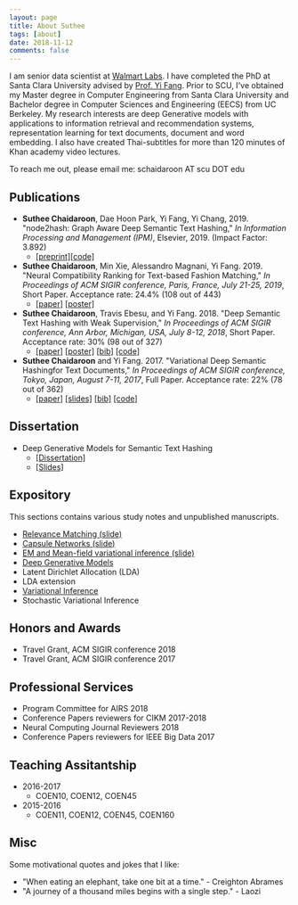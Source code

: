 ```yaml
---
layout: page
title: About Suthee
tags: [about]
date: 2018-11-12
comments: false
---
```

    
I am senior data scientist at [Walmart Labs](https://www.walmartlabs.com/). I have completed the PhD at Santa Clara University advised by [Prof. Yi Fang](http://www.cse.scu.edu/~yfang/). Prior to SCU, I've obtained my Master degree in Computer Engineering from Santa Clara University and Bachelor degree in Computer Sciences and Engineering (EECS) from UC Berkeley. My research interests are deep Generative models with applications to information retrieval and recommendation systems, representation learning for text documents, document and word embedding. I also have created Thai-subtitles for more than 120 minutes of Khan academy video lectures.

To reach me out, please email me: schaidaroon AT scu DOT edu

## Publications
* **Suthee Chaidaroon**, Dae Hoon Park, Yi Fang, Yi Chang, 2019. "node2hash: Graph Aware Deep Semantic Text Hashing," *In Information Processing and Management (IPM)*, Elsevier, 2019. (Impact Factor: 3.892)
    * [[preprint]](IPM__Node2Hash_Preprint_v3.pdf)[[code]](https://github.com/unsuthee/node2hash)
* **Suthee Chaidaroon**, Min Xie, Alessandro Magnani, Yi Fang. 2019. "Neural Compatibility Ranking for Text-based Fashion Matching," *In Proceedings of ACM SIGIR conference, Paris, France, July 21-25, 2019*, Short Paper. Acceptance rate: 24.4% (108 out of 443)
    * [[paper]](SIGIR2019_Compatible_Matching.pdf) [[poster]](FashionMatching_Poster_SIGIR2019_v2.pdf) 
* **Suthee Chaidaroon**, Travis Ebesu, and Yi Fang. 2018. "Deep Semantic Text Hashing with Weak Supervision," *In Proceedings of ACM SIGIR conference, Ann Arbor, Michigan, USA, July 8-12, 2018*, Short Paper. Acceptance rate: 30% (98 out of 327)
    *  [[paper]](https://www.dropbox.com/s/wau8envoxdjred8/Deep_Semantic_Text_Hashing_With_Weak_Supervision.pdf?dl=0) [[poster]](https://www.dropbox.com/s/pchngtsec29vw6s/SH_weak_supervision_Poster.pdf?dl=0) [[bib]](https://www.dropbox.com/s/u824w51z02vrxt4/Variational_Deep_SH_for_Text.bib?dl=0) [[code]](https://github.com/unsuthee/SemanticHashingWeakSupervision)
* **Suthee Chaidaroon** and Yi Fang. 2017. "Variational Deep Semantic Hashingfor Text Documents," *In Proceedings of ACM SIGIR conference, Tokyo, Japan, August 7-11, 2017*, Full Paper. Acceptance rate: 22% (78 out of 362)
    * [[paper]](https://www.dropbox.com/s/wqbghl7sv4gaa18/Variational_Deep_Hashing_for_Text_Documents.pdf?dl=0) [[slides]](https://www.dropbox.com/s/b2jsxidk5539vu3/VDSH_Slides_SIGIR_2017.pdf?dl=0) [[bib]](https://www.dropbox.com/s/12lcc0g9g8pstb9/SemanticHashingWeakSupervision.bib?dl=0) [[code]](https://github.com/unsuthee/VariationalDeepSemanticHashing)

## Dissertation 
* Deep Generative Models for Semantic Text Hashing
    * [[Dissertation]](https://scholarcommons.scu.edu/eng_phd_theses/27/)
    * [[Slides]](Phd_Final_Defense_Short_version.pptx)

## Expository
This sections contains various study notes and unpublished manuscripts.
* [Relevance Matching (slide)](https://www.dropbox.com/s/62on73l0a7j0k13/Relevance_Matching_Suthee2018.pdf?dl=0)
* [Capsule Networks (slide)](https://www.dropbox.com/s/x01munf9vdwunzr/CapsuleNetworks.pdf?dl=0) 
* [EM and Mean-field variational inference (slide)](https://www.dropbox.com/s/mctfo4h5od2hl1w/EMandVI.pdf?dl=0)
* [Deep Generative Models](https://www.dropbox.com/s/khpf6tlglvll1af/DeepGenerativeModels.pdf?dl=0)
* Latent Dirichlet Allocation (LDA)
* LDA extension
* [Variational Inference](https://www.dropbox.com/s/6htifrgioa5drnw/variational_inferences.pdf?dl=0)
* Stochastic Variational Inference

## Honors and Awards
* Travel Grant, ACM SIGIR conference 2018
* Travel Grant, ACM SIGIR conference 2017

## Professional Services
* Program Committee for AIRS 2018
* Conference Papers reviewers for CIKM 2017-2018
* Neural Computing Journal Reviewers 2018
* Conference Papers reviewers for IEEE Big Data 2017

## Teaching Assitantship
* 2016-2017
    - COEN10, COEN12, COEN45
* 2015-2016
    - COEN11, COEN12, COEN45, COEN160

## Misc
Some motivational quotes and jokes that I like:
* "When eating an elephant, take one bit at a time." - Creighton Abrames
* "A journey of a thousand miles begins with a single step." - Laozi
